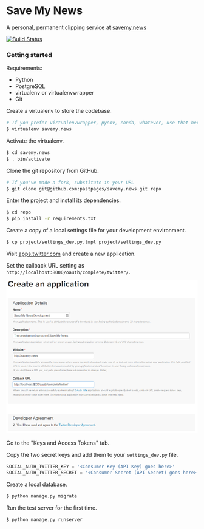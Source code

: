 # Save My News

A personal, permanent clipping service at [savemy.news](http://savemy.news/)

[![Build Status](https://travis-ci.org/pastpages/savemy.news.svg?branch=master)](https://travis-ci.org/pastpages/savemy.news)

### Getting started

Requirements:

* Python
* PostgreSQL
* virtualenv or virtualenvwrapper
* Git

Create a virtualenv to store the codebase.

```bash
# If you prefer virtualenvwrapper, pyenv, conda, whatever, use that here instead of course
$ virtualenv savemy.news
```

Activate the virtualenv.

```bash
$ cd savemy.news
$ . bin/activate
```

Clone the git repository from GitHub.

```bash
# If you've made a fork, substitute in your URL
$ git clone git@github.com:pastpages/savemy.news.git repo
```

Enter the project and install its dependencies.

```bash
$ cd repo
$ pip install -r requirements.txt
```

Create a copy of a local settings file for your development environment.

```bash
$ cp project/settings_dev.py.tmpl project/settings_dev.py
```

Visit [apps.twitter.com](http://apps.twitter.com) and create a new application.

Set the callback URL setting as `http://localhost:8000/oauth/complete/twitter/`.

![twitter](archive/static/archive/img/twitter.png)

Go to the "Keys and Access Tokens" tab.

Copy the two secret keys and add them to your `settings_dev.py` file.

```python
SOCIAL_AUTH_TWITTER_KEY = '<Consumer Key (API Key) goes here>'
SOCIAL_AUTH_TWITTER_SECRET = '<Consumer Secret (API Secret) goes here>'
```

Create a local database.

```bash
$ python manage.py migrate
```

Run the test server for the first time.

```bash
$ python manage.py runserver
```
